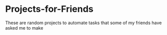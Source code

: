 # Projects-for-Friends

These are random projects to automate tasks that some of my friends have asked me to make
